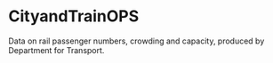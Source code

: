 # CityandTrainOPS
Data on rail passenger numbers, crowding and capacity, produced by Department for Transport.

